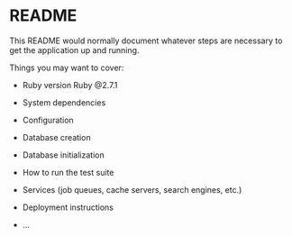 # README

This README would normally document whatever steps are necessary to get the
application up and running.

Things you may want to cover:

* Ruby version
    Ruby  @2.7.1

* System dependencies

* Configuration

* Database creation

* Database initialization

* How to run the test suite

* Services (job queues, cache servers, search engines, etc.)

* Deployment instructions

* ...
